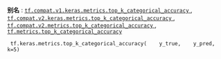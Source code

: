 **别名** : [ `tf.compat.v1.keras.metrics.top_k_categorical_accuracy` ](/api_docs/python/tf/keras/metrics/top_k_categorical_accuracy), [ `tf.compat.v2.keras.metrics.top_k_categorical_accuracy` ](/api_docs/python/tf/keras/metrics/top_k_categorical_accuracy), [ `tf.compat.v2.metrics.top_k_categorical_accuracy` ](/api_docs/python/tf/keras/metrics/top_k_categorical_accuracy), [ `tf.metrics.top_k_categorical_accuracy` ](/api_docs/python/tf/keras/metrics/top_k_categorical_accuracy)

```
 tf.keras.metrics.top_k_categorical_accuracy(    y_true,    y_pred,    k=5) 
```

